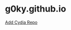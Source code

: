 # g0ky.github.io
<a href="cydia://url/https://cydia.saurik.com/api/share#?source=https://g0ky.github.io">Add Cydia Repo</a>
